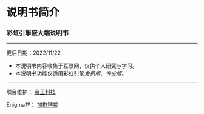 # 说明书简介

### 彩虹引擎盛大端说明书

---

更后日期：2022/11/22


 - 本说明书内容收集于互联网，仅供个人研究与学习。
 - 本说明书功能仅适用彩虹引擎*免费版、专业版*。
 
---

项目维护： [帝王科技](https://www.dwkj.me)

Enigma群： [加群链接](/eghelp.md)
